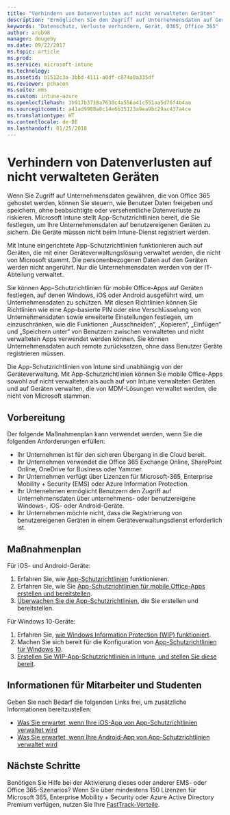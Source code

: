 ```yaml
---
title: "Verhindern von Datenverlusten auf nicht verwalteten Geräten"
description: "Ermöglichen Sie den Zugriff auf Unternehmensdaten auf Geräten, und schützen Sie Daten vor Datenverlusten."
keywords: "Datenschutz, Verluste verhindern, Gerät, O365, Office 365"
author: arob98
manager: dougeby
ms.date: 09/22/2017
ms.topic: article
ms.prod: 
ms.service: microsoft-intune
ms.technology: 
ms.assetid: b1512c3a-3bbd-4111-a0df-c874a0a335df
ms.reviewer: pchacon
ms.suite: ems
ms.custom: intune-azure
ms.openlocfilehash: 3b917b3718a7630c4a556a41c551aa5d76f4b4aa
ms.sourcegitcommit: a41ad9988a8c14e6b15123a9ea9bc29ac437a4ce
ms.translationtype: HT
ms.contentlocale: de-DE
ms.lasthandoff: 01/25/2018
---
```

# <a name="prevent-data-leaks-on-non-managed-devices"></a>Verhindern von Datenverlusten auf nicht verwalteten Geräten

Wenn Sie Zugriff auf Unternehmensdaten gewähren, die von Office 365 gehostet werden, können Sie steuern, wie Benutzer Daten freigeben und speichern, ohne beabsichtigte oder versehentliche Datenverluste zu riskieren. Microsoft Intune stellt App-Schutzrichtlinien bereit, die Sie festlegen, um Ihre Unternehmensdaten auf benutzereigenen Geräten zu sichern. Die Geräte müssen nicht beim Intune-Dienst registriert werden. 

Mit Intune eingerichtete App-Schutzrichtlinien funktionieren auch auf Geräten, die mit einer Geräteverwaltungslösung verwaltet werden, die nicht von Microsoft stammt. Die personenbezogenen Daten auf den Geräten werden nicht angerührt. Nur die Unternehmensdaten werden von der IT-Abteilung verwaltet. 

Sie können App-Schutzrichtlinien für mobile Office-Apps auf Geräten festlegen, auf denen Windows, iOS oder Android ausgeführt wird, um Unternehmensdaten zu schützen. Mit diesen Richtlinien können Sie Richtlinien wie eine App-basierte PIN oder eine Verschlüsselung von Unternehmensdaten sowie erweiterte Einstellungen festlegen, um einzuschränken, wie die Funktionen „Ausschneiden“, „Kopieren“, „Einfügen“ und „Speichern unter“ von Benutzern zwischen verwalteten und nicht verwalteten Apps verwendet werden können. Sie können Unternehmensdaten auch remote zurücksetzen, ohne dass Benutzer Geräte registrieren müssen. 

Die App-Schutzrichtlinien von Intune sind unabhängig von der Geräteverwaltung. Mit App-Schutzrichtlinien können Sie mobile Office-Apps sowohl auf nicht verwalteten als auch auf von Intune verwalteten Geräten und auf Geräten verwalten, die von MDM-Lösungen verwaltet werden, die nicht von Microsoft stammen. 

## <a name="before-you-begin"></a>Vorbereitung

Der folgende Maßnahmenplan kann verwendet werden, wenn Sie die folgenden Anforderungen erfüllen:
* Ihr Unternehmen ist für den sicheren Übergang in die Cloud bereit.
* Ihr Unternehmen verwendet die Office 365 Exchange Online, SharePoint Online, OneDrive for Business oder Yammer.
* Ihr Unternehmen verfügt über Lizenzen für Microsoft-365, Enterprise Mobility + Security (EMS) oder Azure Information Protection.
* Ihr Unternehmen ermöglicht Benutzern den Zugriff auf Unternehmensdaten über unternehmens- oder benutzereigene Windows-, iOS- oder Android-Geräte. 
* Ihr Unternehmen möchte nicht, dass die Registrierung von benutzereigenen Geräten in einem Geräteverwaltungsdienst erforderlich ist. 

## <a name="action-plan"></a>Maßnahmenplan

Für iOS- und Android-Geräte: 

1. Erfahren Sie, wie [App-Schutzrichtlinien](app-protection-policy.md) funktionieren.
2. Erfahren Sie, wie Sie [App-Schutzrichtlinien für mobile Office-Apps erstellen und bereitstellen](app-protection-policies.md). 
3. [Überwachen Sie die App-Schutzrichtlinien](app-protection-policies-monitor.md), die Sie erstellen und bereitstellen. 

Für Windows 10-Geräte: 

1. Erfahren Sie, [wie Windows Information Protection (WIP) funktioniert](https://docs.microsoft.com/windows/threat-protection/windows-information-protection/protect-enterprise-data-using-wip). 
2. Machen Sie sich bereit für die Konfiguration von [App-Schutzrichtlinien für Windows 10](app-protection-policies-configure-windows-10.md).
3. [Erstellen Sie WIP-App-Schutzrichtlinien in Intune, und stellen Sie diese bereit](windows-information-protection-policy-create.md).

## <a name="what-to-tell-employees-and-students"></a>Informationen für Mitarbeiter und Studenten

Geben Sie nach Bedarf die folgenden Links frei, um zusätzliche Informationen bereitzustellen: 
* [Was Sie erwartet, wenn Ihre iOS-App von App-Schutzrichtlinien verwaltet wird](app-protection-enabled-apps-ios.md)
* [Was Sie erwartet, wenn Ihre Android-App von App-Schutzrichtlinien verwaltet wird](app-protection-enabled-apps-android.md) 

## <a name="next-steps"></a>Nächste Schritte

Benötigen Sie Hilfe bei der Aktivierung dieses oder anderer EMS- oder Office 365-Szenarios? Wenn Sie über mindestens 150 Lizenzen für Microsoft 365, Enterprise Mobility + Security oder Azure Active Directory Premium verfügen, nutzen Sie Ihre [FastTrack-Vorteile](https://docs.microsoft.com/enterprise-mobility-security/solutions/enterprise-mobility-fasttrack-program). 